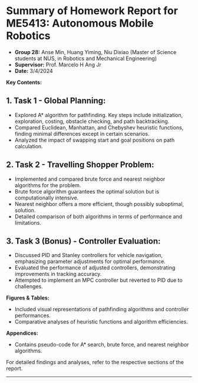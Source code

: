 # **Summary of Homework Report for ME5413: Autonomous Mobile Robotics**

- **Group 28:** Anse Min, Huang Yiming, Niu Dixiao (Master of Science students at NUS, in Robotics and Mechanical Engineering)
- **Supervisor:** Prof. Marcelo H Ang Jr
- **Date:** 3/4/2024

**Key Contents:**

## 1. **Task 1 - Global Planning:**
   - Explored A* algorithm for pathfinding. Key steps include initialization, exploration, costing, obstacle checking, and path backtracking. 
   - Compared Euclidean, Manhattan, and Chebyshev heuristic functions, finding minimal differences except in certain scenarios.
   - Analyzed the impact of swapping start and goal positions on path calculation.

## 2. **Task 2 - Travelling Shopper Problem:**
   - Implemented and compared brute force and nearest neighbor algorithms for the problem.
   - Brute force algorithm guarantees the optimal solution but is computationally intensive.
   - Nearest neighbor offers a more efficient, though possibly suboptimal, solution.
   - Detailed comparison of both algorithms in terms of performance and limitations.

## 3. **Task 3 (Bonus) - Controller Evaluation:**
   - Discussed PID and Stanley controllers for vehicle navigation, emphasizing parameter adjustments for optimal performance.
   - Evaluated the performance of adjusted controllers, demonstrating improvements in tracking accuracy.
   - Attempted to implement an MPC controller but reverted to PID due to challenges.

**Figures & Tables:**
- Included visual representations of pathfinding algorithms and controller performances.
- Comparative analyses of heuristic functions and algorithm efficiencies.

**Appendices:**
- Contains pseudo-code for A* search, brute force, and nearest neighbor algorithms.

For detailed findings and analyses, refer to the respective sections of the report.

---
